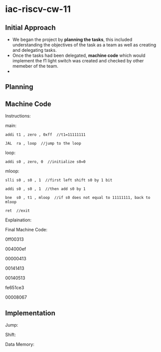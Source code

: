 # iac-riscv-cw-11
## Initial Approach

- We began the project by **planning the tasks**, this included understanding the objectives of the task as a team as well as creating and delegating tasks. 
- Once the tasks had been delegated, **machine code** which would implement the f1 light switch was created and checked by other memeber of the team.
- 

## Planning

## Machine Code 

Instructions:

main:               
    
    addi t1 , zero , 0xff  //t1=11111111
    
    JAL  ra , loop  //jump to the loop

loop: 
    
    addi s0 , zero, 0  //initialize s0=0

mloop:
   
    slli s0 , s0 , 1  //first left shift s0 by 1 bit
    
    addi s0 , s0 , 1  //then add s0 by 1
    
    bne  s0 , t1 , mloop  //if s0 does not equal to 11111111, back to mloop
    
    ret  //exit
    
Explaination:

    
Final Machine Code:

0ff00313

004000ef

00000413

00141413

00140513

fe651ce3

00008067

## Implementation

Jump:

Shift:

Data Memory:

##
